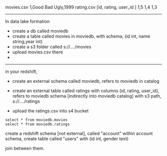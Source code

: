 movies.csv
1,Good Bad Ugly,1999
rating.csv [id, rating, user_id ]
1,5
1,4
1,3

-----------
In data lake formation

- create a db called moviedb 
- create a table called movies in moviedb, with schema, (id int, name string,year int)
- create a s3 folder called s://..../movies
- upload movies.csv there
- 
----------------------------------

in your redshift, 

- create an external schema called moviedb, refers to moviedb in catalog
- create an external table called ratings with columns (id, rating, user_id), refers to moviedb schema [indirectly into moviedb catalog]
    with s3 path, s://..../ratings

- upload the ratings.csv into s4 bucket

 
```
select * from moviedb.movies
select * from moviedb.ratings
```

create a redshift schema [not external], called "account"
    within account schema, create table called "users" with (id int, gender text)

join between them.
